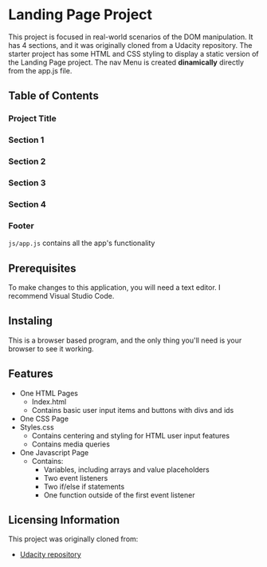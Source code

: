 # Landing Page Project
This project is focused in real-world scenarios of the DOM manipulation.
It has 4 sections, and it was originally cloned from a Udacity repository.
The starter project has some HTML and CSS styling to display a static version of the Landing Page project. 
The nav Menu is created **dinamically** directly from the app.js file.


## Table of Contents
### Project Title
### Section 1
### Section 2
### Section 3
### Section 4
### Footer


`js/app.js` contains all the app's functionality


## Prerequisites
To make changes to this application, you will need a text editor. I recommend Visual Studio Code.

## Instaling
This is a browser based program, and the only thing you'll need is your browser to see it working.

## Features
- One HTML Pages
  - Index.html
  - Contains basic user input items and buttons with divs and ids
- One CSS Page
- Styles.css
  - Contains centering and styling for HTML user input features
  - Contains media queries
- One Javascript Page 
  * Contains: 
    * Variables, including arrays and value placeholders 
    * Two event listeners 
    * Two if/else if statements 
    * One function outside of the first event listener



## Licensing Information
This project was originally cloned from:
- [Udacity repository](https://github.com/udacity/cd0428-landing-page/)